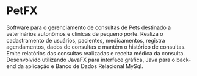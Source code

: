 # PetFX

Software para o gerenciamento de consultas de Pets
destinado a veterinários autonômos e clinícas de 
pequeno porte.
Realiza o cadastramento de usuários, pacientes, medicamentos, registra agendamentos,
dados de consultas e mantém o histórico de consultas.
Emite relatórios das consultas realizadas e receita médica da consulta.
Desenvolvido utilizando JavaFX para interface gráfica, Java para o back-end da aplicação
e Banco de Dados Relacional MySql. 
 
